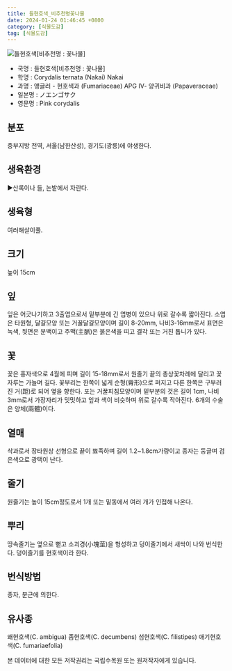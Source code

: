 ```yaml
---
title: 들현호색_비추천명꽃나물
date: 2024-01-24 01:46:45 +0800
category: [식물도감]
tag: [식물도감]
---
```




![들현호색[비추천명 : 꽃나물]](/fileUpload/plants/basic/Papaveraceae/Corydalis/1821/1_th2.JPG)
- 국명 : 들현호색[비추천명 : 꽃나물]
- 학명 : Corydalis ternata (Nakai) Nakai
- 과명 : 앵글러 - 현호색과 (Fumariaceae) APG Ⅳ- 양귀비과 (Papaveraceae)
- 일본명 : ノエンゴサク
- 영문명 : Pink corydalis


## 분포
중부지방 전역, 서울(남한산성), 경기도(광릉)에 야생한다.
## 생육환경
▶산록이나 들, 논밭에서 자란다.
## 생육형
여러해살이풀.
## 크기
높이 15cm
## 잎
잎은 어긋나기하고 3출엽으로서 밑부분에 긴 엽병이 있으나 위로 갈수록 짧아진다. 소엽은 타원형, 달걀모양 또는 거꿀달걀모양이며 길이 8-20mm, 나비3-16mm로서 표면은 녹색, 뒷면은 분백이고 주맥(主脈)은 붉은색을 띠고 결각 또는 거친 톱니가 있다.
## 꽃
꽃은 홍자색으로 4월에 피며 길이 15-18mm로서 원줄기 끝의 총상꽃차례에 달리고 꽃자루는 가늘며 길다. 꽃부리는 한쪽이 넓게 순형(脣形)으로 퍼지고 다른 한쪽은 구부러진 거(距)로 되어 옆을 향한다. 포는 거꿀피침모양이며 밑부분의 것은 길이 1cm, 나비 3mm로서 가장자리가 밋밋하고 잎과 색이 비슷하며 위로 갈수록 작아진다. 6개의 수술은 양체(兩體)이다.
## 열매
삭과로서 장타원상 선형으로 끝이 뾰족하며 길이 1.2~1.8cm가량이고 종자는 둥글며 검은색으로 광택이 난다.
## 줄기
원줄기는 높이 15cm정도로서 1개 또는 밑동에서 여러 개가 인접해 나온다.
## 뿌리
땅속줄기는 옆으로 뻗고 소괴경(小塊莖)을 형성하고 덩이줄기에서 새싹이 나와 번식한다. 덩이줄기를 현호색이라 한다.
## 번식방법
종자, 분근에 의한다.
## 유사종
왜현호색(C. ambigua)좀현호색(C. decumbens)섬현호색(C. filistipes)애기현호색(C. fumariaefolia)






본 데이터에 대한 모든 저작권리는 국립수목원 또는 원저작자에게 있습니다.
